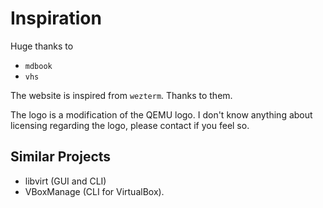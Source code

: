 # Inspiration

Huge thanks to
- `mdbook`
- `vhs`

The website is inspired from `wezterm`. Thanks to them.

The logo is a modification of the QEMU logo. I don't know anything about licensing regarding the logo,
please contact if you feel so.

## Similar Projects

- libvirt (GUI and CLI)
- VBoxManage (CLI for VirtualBox).




